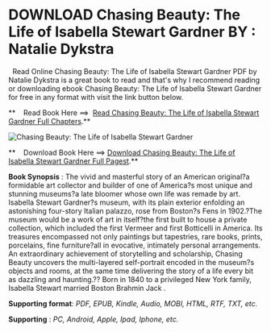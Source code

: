  **DOWNLOAD Chasing Beauty: The Life of Isabella Stewart Gardner BY : Natalie Dykstra**
======================================================================================

  Read Online Chasing Beauty: The Life of Isabella Stewart Gardner PDF by Natalie Dykstra is a great book to read and that's why I recommend reading or downloading ebook Chasing Beauty: The Life of Isabella Stewart Gardner for free in any format with visit the link button below.

**    Read Book Here ==>  [Read Chasing Beauty: The Life of Isabella Stewart Gardner Full Chapters](https://goodreadbook.site/?book=1328515753).**

![Chasing Beauty: The Life of Isabella Stewart Gardner](https://i.gr-assets.com/images/S/compressed.photo.goodreads.com/books/1709333648l/179311302.jpg)

**    Download Book Here ==> [Download Chasing Beauty: The Life of Isabella Stewart Gardner Full Pagest](https://goodreadbook.site/?book=1328515753).**

**Book Synopsis** : The vivid and masterful story of an American original?a formidable art collector and builder of one of America?s most unique and stunning museums?a late bloomer whose own life was remade by art. Isabella Stewart Gardner?s museum, with its plain exterior enfolding an astonishing four-story Italian palazzo, rose from Boston?s Fens in 1902.?The museum would be a work of art in itself?the first built to house a private collection, which included the first Vermeer and first Botticelli in America. Its treasures encompassed not only paintings but tapestries, rare books, prints, porcelains, fine furniture?all in evocative, intimately personal arrangements. An extraordinary achievement of storytelling and scholarship, Chasing Beauty uncovers the multi-layered self-portrait encoded in the museum?s objects and rooms, at the same time delivering the story of a life every bit as dazzling and haunting.?? Born in 1840 to a privileged New York family, Isabella Stewart married Boston Brahmin Jack .

**Supporting format**: _PDF, EPUB, Kindle, Audio, MOBI, HTML, RTF, TXT, etc._

**Supporting** : _PC, Android, Apple, Ipad, Iphone, etc._
